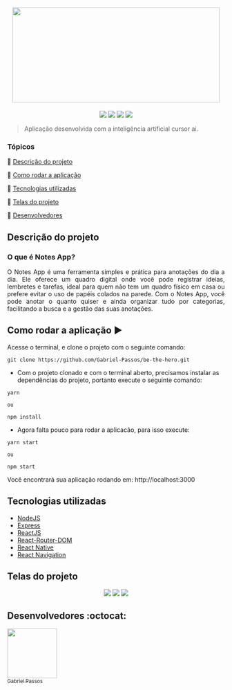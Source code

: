 <h1 align="center" >
  <img height="220px" width="480px" src="https://github.com/user-attachments/assets/86797bc6-9fc1-4b9e-82f8-c8b48039d89b">
</h1>

<p align="center">
  <a href="https://reactjs.org/"><img src="https://img.shields.io/static/v1?label=React&message=18&color=blue&style=flat"/><a/>
  <a href="https://reactjs.org/"><img src="https://img.shields.io/static/v1?label=Next.js&message=14.2.3&color=blue&style=flat"/><a/>
  <a href="https://reactjs.org/"><img src="https://img.shields.io/static/v1?label=Tailwind&message=3.4.17&color=blue&style=flat"/><a/>
  <a href="https://reactjs.org/"><img src="https://img.shields.io/static/v1?label=Zustand&message=5.0.3&color=blue&style=flat"/><a/>
</p>

> Aplicação desenvolvida com a inteligência artificial cursor ai.

### Tópicos 

:small_blue_diamond: [Descrição do projeto](#descrição-do-projeto)

:small_blue_diamond: [Como rodar a aplicação](#como-rodar-a-aplicação-arrow_forward)

:small_blue_diamond: [Tecnologias utilizadas](#tecnologias-utilizadas)

:small_blue_diamond: [Telas do projeto](#telas-do-projeto)

:small_blue_diamond: [Desenvolvedores](#desenvolvedores-octocat)

## Descrição do projeto

### O que é Notes App?

<p align="justify">
  O Notes App é uma ferramenta simples e prática para anotações do dia a dia. Ele oferece um quadro digital onde você pode registrar ideias, lembretes e tarefas, ideal para quem não tem um quadro físico em casa ou prefere evitar o uso de papéis colados na parede. Com o Notes App, você pode anotar o quanto quiser e ainda organizar tudo por categorias, facilitando a busca e a gestão das suas anotações.
</p>


## Como rodar a aplicação :arrow_forward:

Acesse o terminal, e clone o projeto com o seguinte comando: 

```
git clone https://github.com/Gabriel-Passos/be-the-hero.git
```

- Com o projeto clonado e com o terminal aberto, precisamos instalar as dependências do projeto, portanto execute o seguinte comando:

```
yarn 

ou 

npm install
```

- Agora falta pouco para rodar a aplicacão, para isso execute: 

```
yarn start

ou

npm start
```

Você encontrará sua aplicação rodando em: http://localhost:3000

## Tecnologias utilizadas

- [NodeJS](https://nodejs.org/en/docs/)
- [Express](https://expressjs.com/)
- [ReactJS](https://reactjs.org/docs/)
- [React-Router-DOM](https://reactrouter.com/)
- [React Native](https://reactnative.dev/docs/getting-started)
- [React Navigation](https://reactnavigation.org/)

## Telas do projeto 

<p align="center"> 
  <img src="https://user-images.githubusercontent.com/43184223/88622388-1d55bd80-d079-11ea-8a71-ae2b00590c32.png">
  <img src="https://user-images.githubusercontent.com/43184223/88622910-21360f80-d07a-11ea-9138-c8937d9286fc.png">
  <img src="https://user-images.githubusercontent.com/43184223/88623018-63f7e780-d07a-11ea-9789-46caf914507f.png">
</p>

## Desenvolvedores :octocat:

[<img src="https://avatars3.githubusercontent.com/u/43184223?s=460&u=50810abc34900ea6134a9bd0b8a04e2c8640ddc4&v=4" width=115><br><sub>Gabriel Passos</sub>](https://github.com/Gabriel-Passos)
